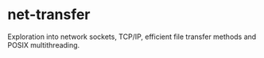 # net-transfer
Exploration into network sockets, TCP/IP, efficient file transfer methods and POSIX multithreading.

